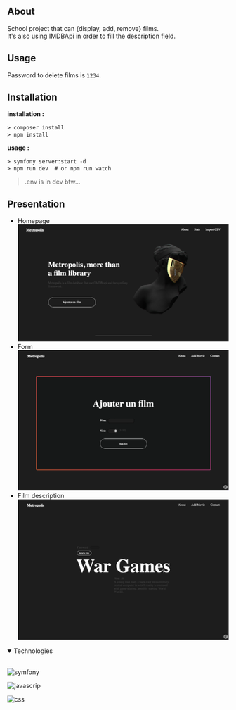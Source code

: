 ## About     

School project that can {display, add, remove} films.   
It's also using IMDBApi in order to fill the description field.  


## Usage 

Password to delete films is `1234`.  


## Installation   

__installation :__
```
> composer install
> npm install 
```

__usage :__   
```` 
> symfony server:start -d 
> npm run dev  # or npm run watch 
````

> .env is in dev btw... 

## Presentation 

- Homepage 
![frontpage](./metropolis/public/images/readme1.png)   
- Form   
![addfilm](./metropolis/public/images/reamde2.png)   
- Film description   
![description](./metropolis/public/images/readme3.png)  
 

<details open>
<summary>Technologies</summary>
<br>

![symfony](https://img.shields.io/badge/Symfony-000000?style=for-the-badge&logo=Symfony&logoColor=white)
<br>

![javascrip](https://img.shields.io/badge/JavaScript-323330?style=for-the-badge&logo=javascript&logoColor=F7DF1E)
<br>

![css](https://img.shields.io/badge/CSS3-1572B6?style=for-the-badge&logo=css3&logoColor=white)
</details>



